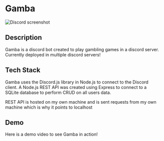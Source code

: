 # Gamba
![Discord screenshot](https://i.imgur.com/6i6kWTF.png)
## Description
Gamba is a discord bot created to play gambling games in a discord server.
Currently deployed in multiple discord servers!

## Tech Stack
Gamba uses the Discord.js library in Node.js to connect to the Discord client.
A Node.js REST API was created using Express to connect to a SQLite database to perform CRUD on all users data.

REST API is hosted on my own machine and is sent requests from my own machine which is why it points to localhost

## Demo
Here is a demo video to see Gamba in action!
